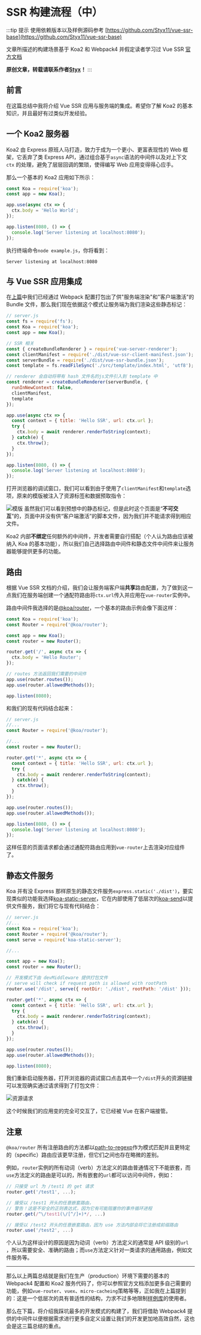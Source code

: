 # SSR 构建流程（中）

:::tip 提示
使用依赖版本以及样例源码参考 [https://github.com/Styx11/vue-ssr-base](https://github.com/Styx11/vue-ssr-base)

文章所描述的构建场景基于 Koa2 和 Webpack4 并假定读者学习过 Vue SSR [官方文档](https://ssr.vuejs.org/zh/#什么是服务器端渲染-ssr-？)

**原创文章，转载请联系作者[Styx](https://github.com/Styx11)！**
:::

## 前言
在这篇总结中我将介绍 Vue SSR 应用与服务端的集成。希望你了解 Koa2 的基本知识，并且最好有过类似开发经验。

## 一个 Koa2 服务器
Koa2 由 Express 原班人马打造，致力于成为一个更小、更富表现性的 Web 框架，它丢弃了类 Express API，通过组合基于`async`语法的中间件以及对上下文 `ctx` 的处理，避免了层层回调的繁琐，使得编写 Web 应用变得得心应手。

那么一个基本的 Koa2 应用如下所示：
```js
const Koa = require('koa');
const app = new Koa();

app.use(async ctx => {
  ctx.body = 'Hello World';
});

app.listen(8080, () => {
  console.log('Server listening at localhost:8080');
});
```

执行终端命令`node example.js`，你将看到：
```shell
Server listening at localhost:8080
```

## 与 Vue SSR 应用集成
在[上篇](./ssr_first_part.md)中我们已经通过 Webpack 配置打包出了供"服务端渲染"和"客户端激活"的 Bundle 文件，那么我们现在依据这个模式让服务端为我们渲染这些静态标记：
```js
// server.js
const fs = require('fs');
const Koa = require('koa');
const app = new Koa();

// SSR 相关
const { createBundleRenderer } = require('vue-server-renderer');
const clientManifest = require('./dist/vue-ssr-client-manifest.json');
const serverBundle = require('./dist/vue-ssr-bundle.json');
const template = fs.readFileSync('./src/template/index.html', 'utf8');

// renderer 会自动将带有 hash 文件名的js文件引入到 template 中
const renderer = createBundleRenderer(serverBundle, {
  runInNewContext: false,
  clientManifest,
  template
});

app.use(async ctx => {
  const context = { title: 'Hello SSR', url: ctx.url };
  try {
    ctx.body = await renderer.renderToString(context);
  } catch(e) {
    ctx.throw();
  }
});

app.listen(8080, () => {
  console.log('Server listening at localhost:8080');
});
```
打开浏览器的调试窗口，我们可以看到由于使用了`clientManifest`和`template`选项，原来的模版被注入了资源标签和数据预取指令：

![模版](https://s1.ax1x.com/2020/04/13/GX6zfs.png)
虽然我们可以看到预想中的静态标记，但是此时这个页面是“**不可交互**”的，页面中并没有供“客户端激活”的脚本文件，因为我们并不能请求得到相应文件。

Koa2 内部**不绑定**任何额外的中间件，开发者需要自行搭配（个人认为路由应该被纳入 Koa 的基本功能），所以我们自己选择路由中间件和静态文件中间件来让服务器能够提供更多的功能。

## 路由
根据 Vue SSR 文档的介绍，我们会让服务端客户端**共享**路由配置，为了做到这一点我们在服务端创建一个通配符路由将`ctx.url`传入并应用在`vue-router`实例中。

路由中间件我选择的是[@koa/router](https://github.com/koajs/router)，一个基本的路由示例会像下面这样：
```js
const Koa = require('koa');
const Router = require('@koa/router');

const app = new Koa();
const router = new Router();

router.get('/', async ctx => {
  ctx.body = 'Hello Router';
});

// routes 方法返回我们需要的中间件
app.use(router.routes());
app.use(router.allowedMethods());

app.listen(8080);
```
和我们的现有代码结合起来：
```js
// server.js
//...
const Router = require('@koa/router');

//...
const router = new Router();

router.get('*', async ctx => {
  const context = { title: 'Hello SSR', url: ctx.url };
  try {
    ctx.body = await renderer.renderToString(context);
  } catch(e) {
    ctx.throw();
  }
});

app.use(router.routes());
app.use(router.allowedMethods());

app.listen(8080, () => {
  console.log('Server listening at localhost:8080');
});
```
这样任意的页面请求都会通过通配符路由应用到`vue-router`上去渲染对应组件了。

## 静态文件服务
Koa 并有没 Express 那样原生的静态文件服务`express.static('./dist')`，要实现类似的功能我选择[koa-static-server](https://github.com/pkoretic/koa-static-server)，它在内部使用了低层次的[koa-send](https://github.com/koajs/send)以提供文件服务，我们将它与现有代码结合：
```js
// server.js
//...
const Koa = require('koa');
const Router = require('@koa/router');
const serve = require('koa-static-server');

//...

const app = new Koa();
const router = new Router();

// 开发模式下由 devMiddleware 提供打包文件
// serve will check if request path is allowed with rootPath
router.use('/dist', serve({ rootDir: './dist', rootPath: '/dist' }));

router.get('*', async ctx => {
  const context = { title: 'Hello SSR', url: ctx.url };
  try {
    ctx.body = await renderer.renderToString(context);
  } catch(e) {
    ctx.throw();
  }
});

app.use(router.routes());
app.use(router.allowedMethods());

app.listen(8080);
```
我们重新启动服务器，打开浏览器的调试窗口点击其中一个`/dist`开头的资源链接可以发现确实通过请求得到了打包文件：

![资源请求](https://s1.ax1x.com/2020/04/14/GxWd1g.png)

这个时候我们的应用变的完全可交互了，它已经被 Vue 在客户端接管。

## 注意
`@koa/router` 所有注册路由的方法都以[path-to-regexp](https://github.com/pillarjs/path-to-regexp)作为模式匹配并且更特定的（specific）路由应该更早注册，但它们之间也存在略微的差别。

例如，`router`实例的所有动词（verb）方法定义的路由普通情况下不能嵌套，而`use`方法定义的路由是可以的，所有嵌套的`url`都可以访问中间件，例如：
```js
// 只接受 url 为 /test1 的 get 请求
router.get('/test1', ...);

// 接受以 /test1 开头的任意嵌套路由，
// 警告！这是不安全的正则表达式，因为它有可能阻塞你的事件循环进程
router.get(/^\/test1(\/[^/]+)*/, ...)

// 接受以 /test2 开头的任意嵌套路由，因为 use 方法内部会将它注册成前缀路由
router.use('/test2', ...)
```
个人认为这样设计的原因是因为动词（verb）方法定义的通常是 API 级别的`url` ，所以需要安全、准确的路由；而`use`方法定义针对一类请求的通用路由，例如文件服务等。

---
那么以上两篇总结就是我们在生产（production）环境下需要的基本的 Webpack4 配置和 Koa2 服务代码了，你可以参照官方文档添加更多自己需要的功能，例如`vue-router`、`vuex`、`micro-cacheing`策略等等，正如我在上篇提到的：这是一个低层次的具有普适性的结构，力求不过多地限制[样例库](https://github.com/Styx11/vue-ssr-base)的使用者。

那么在下篇，将介绍我踩坑最多的开发模式的构建了，我们将借助 Webpack4 提供的中间件以便根据需求进行更多自定义设置让我们的开发更加地高效自然，这也会是这三篇总结的重点。

<SourceLink filepath='/FontEnd_Construction/ssr_second_part.md' />